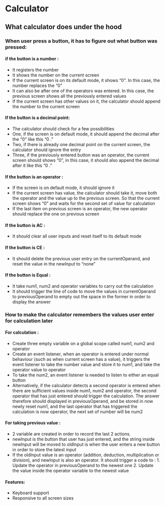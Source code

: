 # Calculator

## What calculator does under the hood

### When user press a button, it has to figure out what button was pressed:

#### if the button is a number :
- It registers the number
- It shows the number on the current screen
- If the current screen is on its default mode, it shows “0”. In this case, the number replaces the “0”
- It can also be after one of the operators was entered. In this case, the previous screen shows all the previously entered values
- If the current screen has other values on it, the calculator should append the number to the current screen

#### If the button is a decimal point:
- The calculator should check for a few possibilities
- One, if the screen is on default mode, it should append the decimal after the “0” like this “0 .”
- Two, if there is already one decimal point on the current screen, the calculator should ignore the entry 
- Three, if the previously entered button was an operator, the current screen should shows “0”, in this case, it should also append the decimal after it like this “0 .”

#### If the button is an operator :
- If the screen is on default mode, it should ignore it
- If the current screen has value, the calculator should take it, move both the operator and the value up to the previous screen. So that the current screen shows “0” and waits for the second set of value for calculation
- If the last item on previous screen is an operator, the new operator should replace the one on previous screen

#### If the button is AC :
- It should clear all user inputs and reset itself to its default mode

#### If the button is CE :
- It should delete the previous user entry on the currentOperand, and reset the value in the newInput to “none”

#### If the button is Equal :
- It take num1, num2 and operator variables to carry out the calculation 
- It should trigger the line of code to move the values in currentOperand to previousOperand to empty out the space in the former in order to display the answer 

### How to make the calculator remembers the values user enter for calculation later

#### For calculation :
- Create three empty variable on a global scope called num1, num2 and operator
- Create an event listener, when an operator is entered under normal behaviour (such as when current screen has a value), it triggers the event listener to take the number value and store it to num1, and take the operator value to operator
- To take the num2, an event listener is needed to listen to either an equal button
- Alternatively, if the calculator detects a second operator is entered when there are sufficient values inside num1, num2 and operator, the second operator that has just entered should trigger the calculation. The answer therefore should displayed in previousOperand, and be stored in now newly reset num1, and the last operator that has triggered the calculation is now operator, the next set of number will be num2

#### For taking previous value :
- 2 variable are created in order to record the last 2 actions.
- newInput is the button that user has just entered, and the string inside newInput will be moved to oldInput is when the user enters a new button in order to store the latest input
- If the oldInput value is an operator (addition, deduction, multiplication or division), and newInput is also an operator. It should trigger a code to : 1. Update the operator in previousOperand to the newest one 2. Update the value inside the operator variable to the newest value

#### Features:
- Keyboard support
- Responsive to all screen sizes